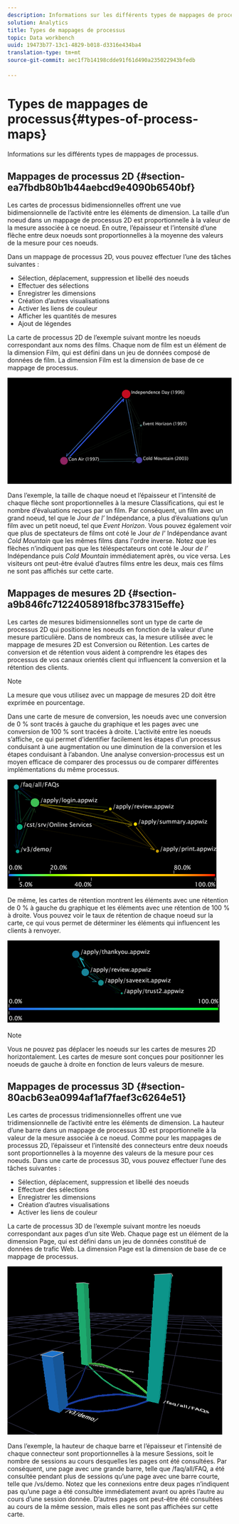 ```yaml
---
description: Informations sur les différents types de mappages de processus.
solution: Analytics
title: Types de mappages de processus
topic: Data workbench
uuid: 19473b77-13c1-4829-b018-d3316e434ba4
translation-type: tm+mt
source-git-commit: aec1f7b14198cdde91f61d490a235022943bfedb

---
```



# Types de mappages de processus{#types-of-process-maps}

Informations sur les différents types de mappages de processus.

## Mappages de processus 2D {#section-ea7fbdb80b1b44aebcd9e4090b6540bf}

Les cartes de processus bidimensionnelles offrent une vue bidimensionnelle de l’activité entre les éléments de dimension. La taille d’un noeud dans un mappage de processus 2D est proportionnelle à la valeur de la mesure associée à ce noeud. En outre, l’épaisseur et l’intensité d’une flèche entre deux noeuds sont proportionnelles à la moyenne des valeurs de la mesure pour ces noeuds.

Dans un mappage de processus 2D, vous pouvez effectuer l’une des tâches suivantes :

* Sélection, déplacement, suppression et libellé des noeuds
* Effectuer des sélections
* Enregistrer les dimensions
* Création d’autres visualisations
* Activer les liens de couleur
* Afficher les quantités de mesures
* Ajout de légendes

La carte de processus 2D de l’exemple suivant montre les noeuds correspondant aux noms des films. Chaque nom de film est un élément de la dimension Film, qui est défini dans un jeu de données composé de données de film. La dimension Film est la dimension de base de ce mappage de processus.

![](assets/vis_2DProcessMap_MovieNodes.png)

Dans l’exemple, la taille de chaque noeud et l’épaisseur et l’intensité de chaque flèche sont proportionnelles à la mesure Classifications, qui est le nombre d’évaluations reçues par un film. Par conséquent, un film avec un grand noeud, tel que le Jour *de l’* Indépendance, a plus d’évaluations qu’un film avec un petit noeud, tel que *Event Horizon*. Vous pouvez également voir que plus de spectateurs de films ont coté le Jour *de l&#39;* Indépendance avant *Cold Mountain* que les mêmes films dans l&#39;ordre inverse. Notez que les flèches n’indiquent pas que les téléspectateurs ont coté le Jour *de l’* Indépendance puis *Cold Mountain* immédiatement après, ou vice versa. Les visiteurs ont peut-être évalué d’autres films entre les deux, mais ces films ne sont pas affichés sur cette carte.

## Mappages de mesures 2D {#section-a9b846fc71224058918fbc378315effe}

Les cartes de mesures bidimensionnelles sont un type de carte de processus 2D qui positionne les noeuds en fonction de la valeur d’une mesure particulière. Dans de nombreux cas, la mesure utilisée avec le mappage de mesures 2D est Conversion ou Rétention. Les cartes de conversion et de rétention vous aident à comprendre les étapes des processus de vos canaux orientés client qui influencent la conversion et la rétention des clients.

>[!NOTE]
>
>La mesure que vous utilisez avec un mappage de mesures 2D doit être exprimée en pourcentage.

Dans une carte de mesure de conversion, les noeuds avec une conversion de 0 % sont tracés à gauche du graphique et les pages avec une conversion de 100 % sont tracées à droite. L’activité entre les noeuds s’affiche, ce qui permet d’identifier facilement les étapes d’un processus conduisant à une augmentation ou une diminution de la conversion et les étapes conduisant à l’abandon. Une analyse conversion-processus est un moyen efficace de comparer des processus ou de comparer différentes implémentations du même processus.

![](assets/vis_2DMetricMap_Conversion.png)

De même, les cartes de rétention montrent les éléments avec une rétention de 0 % à gauche du graphique et les éléments avec une rétention de 100 % à droite. Vous pouvez voir le taux de rétention de chaque noeud sur la carte, ce qui vous permet de déterminer les éléments qui influencent les clients à renvoyer.

![](assets/vis_2DMetricMap_Retention.png)

>[!NOTE]
>
>Vous ne pouvez pas déplacer les noeuds sur les cartes de mesures 2D horizontalement. Les cartes de mesure sont conçues pour positionner les noeuds de gauche à droite en fonction de leurs valeurs de mesure.

## Mappages de processus 3D {#section-80acb63ea0994af1af7faef3c6264e51}

Les cartes de processus tridimensionnelles offrent une vue tridimensionnelle de l’activité entre les éléments de dimension. La hauteur d’une barre dans un mappage de processus 3D est proportionnelle à la valeur de la mesure associée à ce noeud. Comme pour les mappages de processus 2D, l’épaisseur et l’intensité des connecteurs entre deux noeuds sont proportionnelles à la moyenne des valeurs de la mesure pour ces noeuds. Dans une carte de processus 3D, vous pouvez effectuer l’une des tâches suivantes :

* Sélection, déplacement, suppression et libellé des noeuds
* Effectuer des sélections
* Enregistrer les dimensions
* Création d’autres visualisations
* Activer les liens de couleur

La carte de processus 3D de l’exemple suivant montre les noeuds correspondant aux pages d’un site Web. Chaque page est un élément de la dimension Page, qui est défini dans un jeu de données constitué de données de trafic Web. La dimension Page est la dimension de base de ce mappage de processus.

![](assets/vis_3DProcessMap_PageNodes.png)

Dans l’exemple, la hauteur de chaque barre et l’épaisseur et l’intensité de chaque connecteur sont proportionnelles à la mesure Sessions, soit le nombre de sessions au cours desquelles les pages ont été consultées. Par conséquent, une page avec une grande barre, telle que /faq/all/FAQ, a été consultée pendant plus de sessions qu’une page avec une barre courte, telle que /vs/demo. Notez que les connexions entre deux pages n’indiquent pas qu’une page a été consultée immédiatement avant ou après l’autre au cours d’une session donnée. D’autres pages ont peut-être été consultées au cours de la même session, mais elles ne sont pas affichées sur cette carte.

